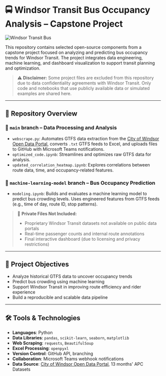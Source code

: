 # 🚍 Windsor Transit Bus Occupancy Analysis – Capstone Project

![Windsor Transit Bus](https://upload.wikimedia.org/wikipedia/commons/thumb/4/4c/Windsor_Terminal_and_Tunnel_Bus.jpg/1100px-Windsor_Terminal_and_Tunnel_Bus.jpg)

This repository contains selected open-source components from a capstone project focused on analyzing and predicting bus occupancy trends for Windsor Transit. The project integrates data engineering, machine learning, and dashboard visualization to support transit planning and optimization.

> ⚠️ **Disclaimer:** Some project files are excluded from this repository due to data confidentiality agreements with Windsor Transit. Only code and notebooks that use publicly available data or simulated examples are shared here.

---

## 📁 Repository Overview

### 🔹 `main` branch – Data Processing and Analysis
- `webscrape.py`: Automates GTFS data extraction from the [City of Windsor Open Data Portal](https://opendata.citywindsor.ca/), converts `.txt` GTFS feeds to Excel, and uploads files to GitHub with Microsoft Teams notifications.
- `optimized_code.ipynb`: Streamlines and optimizes raw GTFS data for analysis.
- `updated_correlation_heatmap.ipynb`: Explores correlations between route data, time, and occupancy-related features.

### 🔹 `machine-learning-model` branch – Bus Occupancy Prediction
- `modeling.ipynb`: Builds and evaluates a machine learning model to predict bus crowding levels. Uses engineered features from GTFS feeds (e.g., time of day, route ID, stop patterns).

> 🚫 **Private Files Not Included:**
> - Proprietary Windsor Transit datasets not available on public data portals
> - Real-time passenger counts and internal route annotations
> - Final interactive dashboard (due to licensing and privacy restrictions)

---

## 🎯 Project Objectives

- Analyze historical GTFS data to uncover occupancy trends
- Predict bus crowding using machine learning
- Support Windsor Transit in improving route efficiency and rider experience
- Build a reproducible and scalable data pipeline

---

## 🛠️ Tools & Technologies

- **Languages**: Python
- **Data Libraries**: `pandas`, `scikit-learn`, `seaborn`, `matplotlib`
- **Web Scraping**: `requests`, `BeautifulSoup`
- **Excel Processing**: `openpyxl`
- **Version Control**: GitHub API, branching
- **Collaboration**: Microsoft Teams webhook notifications
- **Data Source**: [City of Windsor Open Data Portal](https://opendata.citywindsor.ca/), 13 months' APC Datasets


